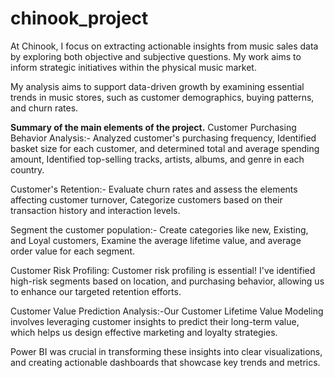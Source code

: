 # chinook_project

At Chinook, I focus on extracting actionable insights from music sales data by exploring both objective and subjective questions.
My work aims to inform strategic initiatives within the physical music market.

My analysis aims to support data-driven growth by examining essential trends in music stores, such as customer demographics, buying patterns, and churn rates.

**Summary of the main elements of the project.**
Customer Purchasing Behavior Analysis:- Analyzed customer's purchasing frequency, Identified basket size for each customer, and determined total and average spending amount, Identified top-selling tracks, artists, albums, and genre in each country.

Customer's Retention:- Evaluate churn rates and assess the elements affecting customer turnover, Categorize customers based on their transaction history and interaction levels.

Segment the customer population:- Create categories like new, Existing, and Loyal customers, Examine the average lifetime value, and average order value for each segment.

Customer Risk Profiling: Customer risk profiling is essential! I've identified high-risk segments based on location, and purchasing behavior, allowing us to enhance our targeted retention efforts.

Customer Value Prediction Analysis:-Our Customer Lifetime Value Modeling involves leveraging customer insights to predict their long-term value, which helps us design effective marketing and loyalty strategies.

Power BI was crucial in transforming these insights into clear visualizations, and creating actionable dashboards that showcase key trends and metrics.
